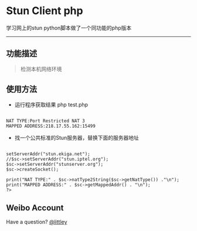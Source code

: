 ﻿Stun Client php
=====================
学习网上的stun python脚本做了一个同功能的php版本
* * *

功能描述
-----------

> 检测本机网络环境

使用方法
----------

*	运行程序获取结果
php test.php
<pre><code>
NAT TYPE:Port Restricted NAT 3
MAPPED ADDRESS:218.17.55.162:15499
</code></pre>

*	找一个公共标准的Stun服务器，替换下面的服务器地址
<pre><code>
<?php
include_once("STUNClient.php");

//屏蔽socket通信警告
error_reporting(E_ERROR);

$sc = new STUNClient();

//$sc->setServerAddr("stun.ekiga.net"); 
//$sc->setServerAddr("stun.iptel.org");
$sc->setServerAddr("stunserver.org");
$sc->createSocket();

print("NAT TYPE:" . $sc->natType2String($sc->getNatType()) ."\n");
print("MAPPED ADDRESS:" . $sc->getMappedAddr() . "\n");
?>
</code></pre>

Weibo Account
-------------

Have a question? [@littley](http://weibo.com/littley)

